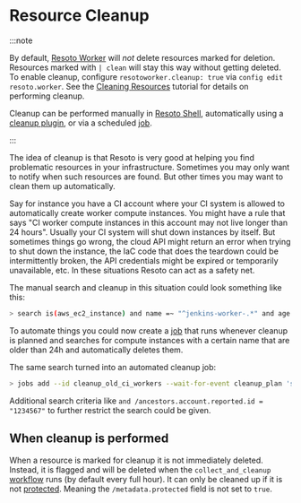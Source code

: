 # Resource Cleanup

:::note

By default, [Resoto Worker](./components/worker.md) will _not_ delete resources marked for deletion. Resources marked with `| clean` will stay this way without getting deleted. To enable cleanup, configure `resotoworker.cleanup: true` via `config edit resoto.worker`. See the [Cleaning Resources](../getting-started/cleaning-resources.md) tutorial for details on performing cleanup.

Cleanup can be performed manually in [Resoto Shell](./components/shell.md), automatically using a [cleanup plugin](./components/plugins/index.md), or via a scheduled [job](./automation/job.md).

:::

The idea of cleanup is that Resoto is very good at helping you find problematic resources in your infrastructure. Sometimes you may only want to notify when such resources are found. But other times you may want to clean them up automatically.

Say for instance you have a CI account where your CI system is allowed to automatically create worker compute instances. You might have a rule that says "CI worker compute instances in this account may not live longer than 24 hours". Usually your CI system will shut down instances by itself. But sometimes things go wrong, the cloud API might return an error when trying to shut down the instance, the IaC code that does the teardown could be intermittently broken, the API credentials might be expired or temporarily unavailable, etc. In these situations Resoto can act as a safety net.

The manual search and cleanup in this situation could look something like this:

```bash
> search is(aws_ec2_instance) and name =~ "^jenkins-worker-.*" and age > 24h | clean "instance older than 24h"
```

To automate things you could now create a [job](./automation/job.md) that runs whenever cleanup is planned and searches for compute instances with a certain name that are older than 24h and automatically deletes them.

The same search turned into an automated cleanup job:

```bash
> jobs add --id cleanup_old_ci_workers --wait-for-event cleanup_plan 'search is(aws_ec2_instance) and name =~ "^jenkins-worker-.*" and age > 24h | clean "instance older than 24h"'
```

Additional search criteria like `and /ancestors.account.reported.id = "1234567"` to further restrict the search could be given.

## When cleanup is performed

When a resource is marked for cleanup it is not immediately deleted. Instead, it is flagged and will be deleted when the `collect_and_cleanup` [workflow](./automation/workflow.md) runs (by default every full hour). It can only be cleaned up if it is not [protected](./protection.md). Meaning the `/metadata.protected` field is not set to `true`.
